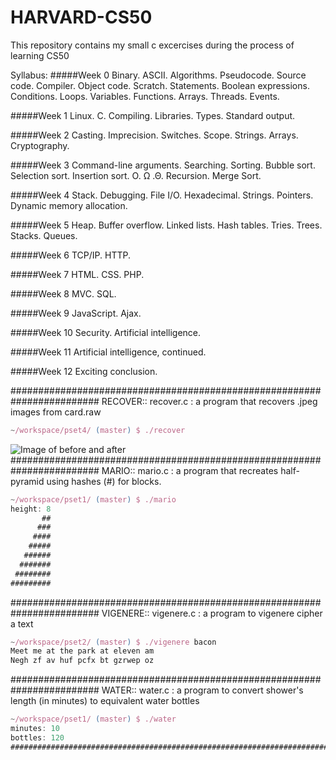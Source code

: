 # HARVARD-CS50
This repository contains my small c excercises during the process of learning CS50

Syllabus:
#####Week 0 Binary. ASCII. Algorithms. Pseudocode. Source code. Compiler. Object code. Scratch. Statements. Boolean expressions. Conditions. Loops. Variables. Functions. Arrays. Threads. Events.

#####Week 1 Linux. C. Compiling. Libraries. Types. Standard output.

#####Week 2 Casting. Imprecision. Switches. Scope. Strings. Arrays. Cryptography.

#####Week 3 Command-line arguments. Searching. Sorting. Bubble sort. Selection sort. Insertion sort. O. Ω .Θ. Recursion. Merge Sort.

#####Week 4 Stack. Debugging. File I/O. Hexadecimal. Strings. Pointers. Dynamic memory allocation.

#####Week 5 Heap. Buffer overflow. Linked lists. Hash tables. Tries. Trees. Stacks. Queues.

#####Week 6 TCP/IP. HTTP.

#####Week 7 HTML. CSS. PHP.

#####Week 8 MVC. SQL.

#####Week 9 JavaScript. Ajax.

#####Week 10 Security. Artificial intelligence.

#####Week 11 Artificial intelligence, continued.

#####Week 12 Exciting conclusion.

########################################################################
RECOVER::
recover.c : a program that recovers .jpeg images from card.raw
```javascript
~/workspace/pset4/ (master) $ ./recover
```
![Image of before and after](https://s29.postimg.org/whkiz0dlj/test.png)
########################################################################
MARIO::
mario.c : a program that recreates half-pyramid using hashes (#) for blocks.
```javascript
~/workspace/pset1/ (master) $ ./mario
height: 8
       ##
      ###
     ####
    #####
   ######
  #######
 ########
#########
```
########################################################################
VIGENERE::
vigenere.c : a program to vigenere cipher a text
```javascript
~/workspace/pset2/ (master) $ ./vigenere bacon
Meet me at the park at eleven am
Negh zf av huf pcfx bt gzrwep oz
```
########################################################################
WATER::
water.c : a program to convert shower's length (in minutes) to equivalent water bottles
```javascript
~/workspace/pset1/ (master) $ ./water
minutes: 10
bottles: 120
########################################################################
